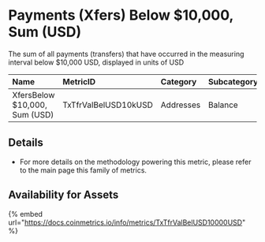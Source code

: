 # Payments \(Xfers\) Below $10,000, Sum \(USD\)

The sum of all payments \(transfers\) that have occurred in the measuring interval below $10,000 USD, displayed in units of USD

| Name | MetricID | Category | Subcategory | Type | Unit | Interval |
| :--- | :--- | :--- | :--- | :--- | :--- | :--- |
| XfersBelow $10,000, Sum \(USD\) | TxTfrValBelUSD10kUSD | Addresses | Balance | Sum | USD | 1 day |

## Details

* For more details on the methodology powering this metric, please refer to the main page this family of metrics.

## Availability for Assets

{% embed url="https://docs.coinmetrics.io/info/metrics/TxTfrValBelUSD10000USD" %}










